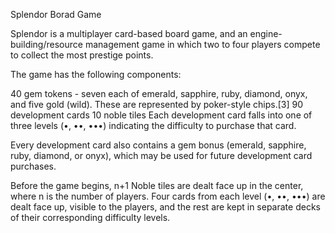 Splendor Borad Game 

Splendor is a multiplayer card-based board game, and an engine-building/resource management game in which two to four players compete to collect the most prestige points. 

The game has the following components:

40 gem tokens - seven each of emerald, sapphire, ruby, diamond, onyx, and five gold (wild). These are represented by poker-style chips.[3]
90 development cards
10 noble tiles
Each development card falls into one of three levels (•, ••, •••) indicating the difficulty to purchase that card.

Every development card also contains a gem bonus (emerald, sapphire, ruby, diamond, or onyx), which may be used for future development card purchases.

Before the game begins, n+1 Noble tiles are dealt face up in the center, where n is the number of players. Four cards from each level (•, ••, •••) are dealt face up, visible to the players, and the rest are kept in separate decks of their corresponding difficulty levels.
